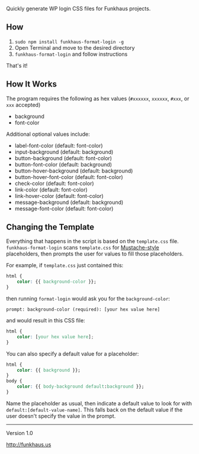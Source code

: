 Quickly generate WP login CSS files for Funkhaus projects.

## How
1. `sudo npm install funkhaus-format-login -g`
1. Open Terminal and move to the desired directory
1. `funkhaus-format-login` and follow instructions

That's it!

## How It Works
The program requires the following as hex values (`#xxxxxx`, `xxxxxx`, `#xxx`, or `xxx` accepted)
* background
* font-color

Additional optional values include:
* label-font-color (default: font-color)
* input-background (default: background)
* button-background (default: font-color)
* button-font-color (default: background)
* button-hover-background (default: background)
* button-hover-font-color (default: font-color)
* check-color (default: font-color)
* link-color (default: font-color)
* link-hover-color (default: font-color)
* message-background (default: background)
* message-font-color (default: font-color)

## Changing the Template
Everything that happens in the script is based on the `template.css` file. `funkhaus-format-login` scans `template.css` for [Mustache-style](https://mustache.github.io/) placeholders, then prompts the user for values to fill those placeholders.

For example, if `template.css` just contained this:

```css
html {
    color: {{ background-color }};
}
```

then running `format-login` would ask you for the `background-color`:

```
prompt: background-color (required): [your hex value here]
```

and would result in this CSS file:

```css
html {
    color: [your hex value here];
}
```

You can also specify a default value for a placeholder:

```css
html {
    color: {{ background }};
}
body {
    color: {{ body-background default:background }};
}
```

Name the placeholder as usual, then indicate a default value to look for with `default:[default-value-name]`. This falls back on the default value if the user doesn't specify the value in the prompt.

-------

Version 1.0

http://funkhaus.us
